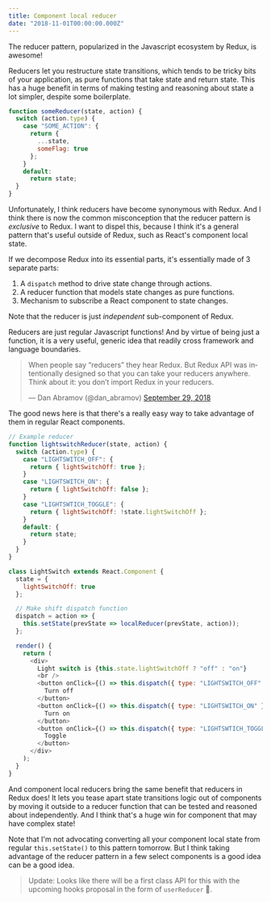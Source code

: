 ```yaml
---
title: Component local reducer
date: "2018-11-01T00:00:00.000Z"
---
```


The reducer pattern, popularized in the Javascript ecosystem by Redux, is
awesome!

Reducers let you restructure state transitions, which tends to be tricky bits of
your application, as pure functions that take state and return state. This has a
huge benefit in terms of making testing and reasoning about state a lot simpler,
despite some boilerplate.

```js
function someReducer(state, action) {
  switch (action.type) {
    case "SOME_ACTION": {
      return {
        ...state,
        someFlag: true
      };
    }
    default:
      return state;
  }
}
```

Unfortunately, I think reducers have become synonymous with Redux. And I think
there is now the common misconception that the reducer pattern is _exclusive_ to
Redux. I want to dispel this, because I think it's a general pattern that's
useful outside of Redux, such as React's component local state.

If we decompose Redux into its essential parts, it's essentially made of 3
separate parts:

1.  A `dispatch` method to drive state change through actions.
2.  A reducer function that models state changes as pure functions.
3.  Mechanism to subscribe a React component to state changes.

Note that the reducer is just _independent_ sub-component of Redux.

Reducers are just regular Javascript functions! And by virtue of being just a
function, it is a very useful, generic idea that readily cross framework and
language boundaries.

<blockquote class="twitter-tweet" data-lang="en"><p lang="en" dir="ltr">When people say “reducers” they hear Redux. But Redux API was intentionally designed so that you can take your reducers anywhere. Think about it: you don’t import Redux in your reducers.</p>&mdash; Dan Abramov (@dan_abramov) <a href="https://twitter.com/dan_abramov/status/1046147094099243008?ref_src=twsrc%5Etfw">September 29, 2018</a></blockquote>

The good news here is that there's a really easy way to take advantage of them
in regular React components.

```js
// Example reducer
function lightswitchReducer(state, action) {
  switch (action.type) {
    case "LIGHTSWITCH_OFF": {
      return { lightSwitchOff: true };
    }
    case "LIGHTSWITCH_ON": {
      return { lightSwitchOff: false };
    }
    case "LIGHTSWTICH_TOGGLE": {
      return { lightSwitchOff: !state.lightSwitchOff };
    }
    default: {
      return state;
    }
  }
}

class LightSwitch extends React.Component {
  state = {
    lightSwitchOff: true
  };

  // Make shift dispatch function
  dispatch = action => {
    this.setState(prevState => localReducer(prevState, action));
  };

  render() {
    return (
      <div>
        Light switch is {this.state.lightSwitchOff ? "off" : "on"}
        <br />
        <button onClick={() => this.dispatch({ type: "LIGHTSWITCH_OFF" })}>
          Turn off
        </button>
        <button onClick={() => this.dispatch({ type: "LIGHTSWITCH_ON" })}>
          Turn on
        </button>
        <button onClick={() => this.dispatch({ type: "LIGHTSWTICH_TOGGLE" })}>
          Toggle
        </button>
      </div>
    );
  }
}
```

And component local reducers bring the same benefit that reducers in Redux does!
It lets you tease apart state transitions logic out of components by moving it
outside to a reducer function that can be tested and reasoned about
independently. And I think that's a huge win for component that may have complex
state!

Note that I'm not advocating converting all your component local state from
regular `this.setState()` to this pattern tomorrow. But I think taking advantage
of the reducer pattern in a few select components is a good idea can be a good
idea.

> Update: Looks like there will be a first class API for this with the upcoming
> hooks proposal in the form of `userReducer` 🎉.
